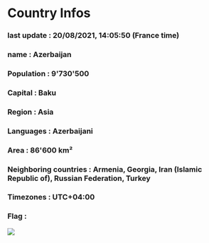 # Country  Infos
### last update : 20/08/2021, 14:05:50 (France time)

### name : Azerbaijan
### Population : 9'730'500
### Capital : Baku
### Region : Asia
### Languages : Azerbaijani
### Area : 86'600 km²
### Neighboring countries : Armenia, Georgia, Iran (Islamic Republic of), Russian Federation, Turkey
### Timezones : UTC+04:00

### Flag :
![](https://restcountries.eu/data/aze.svg)